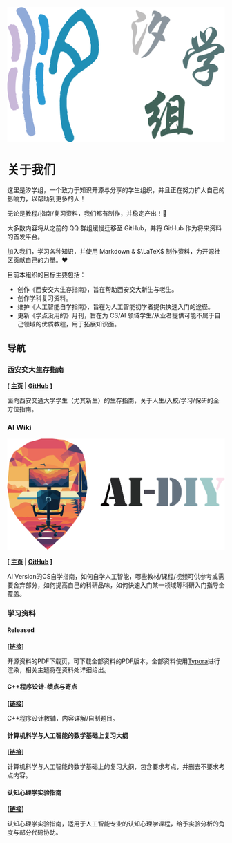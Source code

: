 ![](../images/title.png)

# 关于我们

这里是汐学组，一个致力于知识开源与分享的学生组织，并且正在努力扩大自己的影响力，以帮助到更多的人！

无论是教程/指南/复习资料，我们都有制作，并稳定产出！🎉

大多数内容将从之前的 QQ 群组缓慢迁移至 GitHub，并将 GitHub 作为将来资料的首发平台。

加入我们，学习各种知识，并使用 Markdown & $\LaTeX$ 制作资料，为开源社区贡献自己的力量。❤️

目前本组织的目标主要包括：

- 创作《西安交大生存指南》，旨在帮助西安交大新生与老生。
- 创作学科复习资料。
- 维护《人工智能自学指南》，旨在为人工智能初学者提供快速入门的途径。
- 更新《学点没用的》月刊，旨在为 CS/AI 领域学生/从业者提供可能不属于自己领域的优质教程，用于拓展知识面。

## 导航

### 西安交大生存指南

**\[ [主页](https://xistudygroup.github.io/SurviveXJTU/) | [GitHub](https://github.com/XiStudyGroup/SurviveXJTU/) \]**

面向西安交通大学学生（尤其新生）的生存指南，关于人生/入校/学习/保研的全方位指南。

### AI Wiki

![](../images/aiwiki.png)

**\[ [主页](https://aidiy.icu) | [GitHub](https://github.com/Axi404/ai-self-learning/) \]**

AI Version的CS自学指南，如何自学人工智能，哪些教材/课程/视频可供参考或需要舍弃部分，如何提高自己的科研品味，如何快速入门某一领域等科研入门指导全覆盖。

### 学习资料

#### Released

**\[[链接](../学习资料/index.md)\]**

开源资料的PDF下载页，可下载全部资料的PDF版本，全部资料使用[Typora](https://typora.io)进行渲染，相关主题将在资料处详细给出。

#### C++程序设计-绩点与寄点

**\[[链接](../学习资料/C++程序设计-绩点与寄点.md)\]**

C++程序设计教辅，内容详解/自制题目。

#### 计算机科学与人工智能的数学基础上复习大纲

**\[[链接](../学习资料/计算机科学与人工智能的数学基础上复习大纲.md)\]**

计算机科学与人工智能的数学基础上的复习大纲，包含要求考点，并删去不要求考点内容。

#### 认知心理学实验指南

**\[[链接](../学习资料/认知心理学实验指南.md)\]**

认知心理学实验指南，适用于人工智能专业的认知心理学课程，给予实验分析的角度与部分代码协助。